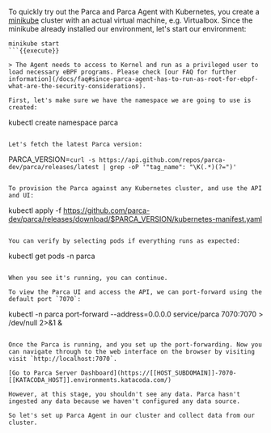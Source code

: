 To quickly try out the Parca and Parca Agent with Kubernetes,
you create a [minikube](https://minikube.sigs.k8s.io/docs/) cluster with an actual virtual machine,
e.g. Virtualbox. Since the minikube already installed our environment, let's start our environment:

```
minikube start
```{{execute}}

> The Agent needs to access to Kernel and run as a privileged user to load necessary eBPF programs. Please check [our FAQ for further information](/docs/faq#since-parca-agent-has-to-run-as-root-for-ebpf-what-are-the-security-considerations).

First, let's make sure we have the namespace we are going to use is created:

```
kubectl create namespace parca
```{{execute}}

Let's fetch the latest Parca version:

```
PARCA_VERSION=`curl -s https://api.github.com/repos/parca-dev/parca/releases/latest | grep -oP '"tag_name": "\K(.*)(?=")'`
```{{execute}}

To provision the Parca against any Kubernetes cluster, and use the API and UI:

```
kubectl apply -f https://github.com/parca-dev/parca/releases/download/$PARCA_VERSION/kubernetes-manifest.yaml
```{{execute}}

You can verify by selecting pods if everything runs as expected:

```
kubectl get pods -n parca
```{{execute}}

When you see it's running, you can continue.

To view the Parca UI and access the API, we can port-forward using the default port `7070`:

```
kubectl -n parca port-forward --address=0.0.0.0 service/parca 7070:7070 > /dev/null 2>&1 &
```{{execute}}

Once the Parca is running, and you set up the port-forwarding. Now you can navigate through to the web interface on the browser by visiting visit `http://localhost:7070`.

[Go to Parca Server Dashboard](https://[[HOST_SUBDOMAIN]]-7070-[[KATACODA_HOST]].environments.katacoda.com/)

However, at this stage, you shouldn't see any data. Parca hasn't ingested any data because we haven't configured any data source.

So let's set up Parca Agent in our cluster and collect data from our cluster.
